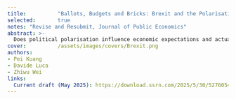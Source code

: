 ```yaml
---
title:          "Ballots, Budgets and Bricks: Brexit and the Polarisation of Individual Economic Behaviours"
selected:       true
notes: "Revise and Resubmit, Journal of Public Economics"
abstract: >-
  Does political polarisation influence economic expectations and actual behaviours? Using British nationally representative surveys and administrative data, we show that the Brexit referendum triggered stark divergences in individual micro and macro expectations between Leave and Remain supporters. These diverging beliefs influenced major financial decisions. Leavers became more likely to purchase durables and engage in housing transactions, and areas with higher proportions of Leave voters experienced increased housing transaction volumes and rising prices. Our findings highlight how issue polarisation, beyond partisanship, can influence both economic expectations and real-world decisions.
cover:          /assets/images/covers/Brexit.png
authors:
- Pei Kuang
- Davide Luca
- Zhiwu Wei
links:
  Current draft (May 2025): https://download.ssrn.com/2025/5/30/5276054.pdf?response-content-disposition=inline&X-Amz-Security-Token=IQoJb3JpZ2luX2VjELn%2F%2F%2F%2F%2F%2F%2F%2F%2F%2FwEaCXVzLWVhc3QtMSJIMEYCIQCx1DuWArk6OHaZqVlojyCeUIFJo9TA72tpXm8vpAfhVgIhAJ1WqC1cqzPbH4OclK%2FzLQ5iqwKYV6lHdodinbu4rDDXKr0FCHIQBBoMMzA4NDc1MzAxMjU3IgwpViUzAnmkTovqS54qmgUUsQrbYzW23aFyNsAqVEA%2F5r9zRurkgJ3suAZ9tTLKg1MG%2BXe43%2B1TwpN6%2FFd2%2F%2Fn0igJ9PcWGopDOdEn9wIBNsuNOAM%2B1xpFbs6vxLe2eAEK3cv8sapfNCfQQSAX5R7hFm6%2BMkrrmH5E83eBIm0nGRLv1U7yv8ejoU2HjG0sfj7Rs0iXGZTOWMYkDuNoBuJh4zoFwd5vCq7Y270VZ1hqKOSw9q53R3xYbytek3rcbr%2F5DXTT1oirTZwpZaGF50c4HDkzPxjtBmib088PeCGFw%2FJCtrrl%2Bo%2FouVtOHVUhxsSE1OIfnF%2BJwkrP6kzvol2p7EblV6mNUEcWED%2FYg%2FW4jVAizg%2FDjy8ow8dM8DOI0ZkefuheXDKkUS7UgMQPD319BRz8o90Rt8iN3mJSQ%2FoAAXsXpuj4be9vsWoyUSJQkql1%2BbuW9iUo7dalkH1tB3NbPsyNngVR5ZMTfE4%2Fo%2BLj8SRQgeuz9eRQoc59fKtjgIiufjSZlqaOjm2R1wj%2Bv%2B1oV8dbGQG3WUPALgZE7NtvFoP%2F2J6TC0uaNTEdRiuk3E774qP%2BZdNKfNgs2PkfA0Yl3tv9PdHu1IQzQdlHrUP68%2BPg9nNFqm2FZUahKBf2o4LzmSRT4VIFPI5F5Yg86iwk3C6ZmfdUw58JeRgN%2Fvw6wvyQTKALpTLWfhWLV%2FP2vXqi6umKUm4znXTjuYooTSUPvBRzhUHrwGizor6RdfzCpuxtbkGdwEIVgI5H8R1q344lPOjTPPNzhcYFZzsABdDUMfH%2FPkA8gBmmdwgS3ZxtQYXWMHkhd5GMj38ZLDO0uGC4bsZ7V%2FtUIHlsgZv35%2FUxzG3kqx%2BiwChg6hCdngl4nZrDUMb48zXaRR2iPnIPbTyinE9H%2BLo4isY4wpZryxwY6sAF1Ed2k0JoBdJIP7ciRH9gEOmek7Rjka6VlqUKcbQKU3K8TuTMZOW2gIOR8rn0l%2Biyg%2BA2pxSqBZLudOvUWimayCkJRn%2BPt0zD37%2BM3myiriF%2B7TpIBFvxLtvn%2BD2KasPCQHXA6indLgEZ7vaFguHGg5gIcoRika8q%2Btg7b65hZ49CudTP0OY3HyDfDmGDXQdqbnOrriUb8Xb40B%2BktokjCbGT7pXnXnPRDeratm0rakQ%3D%3D&X-Amz-Algorithm=AWS4-HMAC-SHA256&X-Amz-Date=20251025T093958Z&X-Amz-SignedHeaders=host&X-Amz-Expires=300&X-Amz-Credential=ASIAUPUUPRWE3SXXQVUL%2F20251025%2Fus-east-1%2Fs3%2Faws4_request&X-Amz-Signature=4f79689d066201ba1fb7be1f6d22cd35366b2bd48aec65aaa7c10679a7317170&abstractId=5276054
---
```

